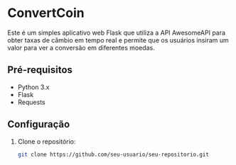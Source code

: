 # ConvertCoin

Este é um simples aplicativo web Flask que utiliza a API AwesomeAPI para obter taxas de câmbio em tempo real e permite que os usuários insiram um valor para ver a conversão em diferentes moedas.

## Pré-requisitos

- Python 3.x
- Flask
- Requests

## Configuração

1. Clone o repositório:

   ```bash
   git clone https://github.com/seu-usuario/seu-repositorio.git
